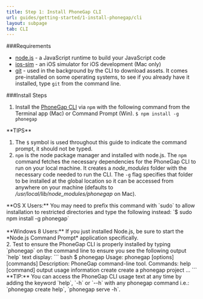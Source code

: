 ```yaml
---
title: Step 1: Install PhoneGap CLI
url: guides/getting-started/1-install-phonegap/cli
layout: subpage
tab: CLI
---
```


###Requirements

- [node.js](http://nodejs.org/) - a JavaScript runtime to build your JavaScript code
- [ios-sim](https://github.com/phonegap/ios-sim#installation) - an iOS simulator for iOS development (Mac only)
- [git](http://git-scm.com) - used in the background by the CLI to download assets. It comes pre-installed on some operating systems, to see if you already have it installed, type `git` from the command line.

###Install Steps

1. Install the [PhoneGap CLI](https://www.npmjs.com/package/phonegap) via `npm` with the following command from the Terminal app (Mac) or Command Prompt (Win).
`$ npm install -g phonegap`

 <div class="alert--info">**TIPS**

 1. The `$` symbol is used throughout this guide to indicate the command prompt, it should not be typed.
 2. `npm` is the node package manager and installed with node.js. The `npm` command fetches the necessary dependencies for the PhoneGap CLI to run on your local machine. It creates a *node_modules* folder with the necessary code needed to run the CLI. The `-g` flag specifies that folder to be installed at the global location so it can be accessed from anywhere on your machine (defaults to */usr/local/lib/node_modules/phonegap* on Mac).

 </div>

  <div class="alert--warning">**OS X Users:** You may need to prefix this command with `sudo` to allow installation to restricted directories and type the following instead: `$ sudo npm install -g phonegap`<br><br>
  **Windows 8 Users:** If you just installed Node.js, be sure to start the *Node.js Command Prompt* application specifically.</div>
2. Test to ensure the PhoneGap CLI is properly installed by typing `phonegap` on the command line to ensure you see the following output `help` text display:
  ``` bash
  $ phonegap
  Usage: phonegap [options] [commands]
  Description:
     PhoneGap command-line tool.
     Commands:
        help [command]       output usage information
        create <path>        create a phonegap project
         ...
  ```

<div class="alert--info">**TIP:** You can access the PhoneGap CLI usage text at any time by adding the keyword `help`, `-h` or `--h` with any phonegap command i.e.: `phonegap create help`, `phonegap serve -h`.</div>

